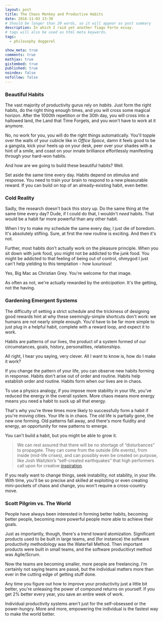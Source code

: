 ```yaml
---
layout: post
title: The Chaos Monkey and Productive Habits
date: 2016-11-03 13:39
# Should be longer than 20 words, so it will appear as post summary
description: In which I raid yet another Tiago Forte essay.
# tags will also be used as html meta keywords.
tags:
  - philosophy doggerel

show_meta: true
comments: true
mathjax: true
gistembed: true
published: true
noindex: false
nofollow: false
---
```


### Beautiful Habits<a id="orgheadline1"></a>

The vast majority of productivity gurus rely on *habits*. Just form the right
habits, do the right thing enough times, and you will cross some magical
horizon. After the 1000th repetition or the 30th day, you will cross into a
hallowed land, the Land that Time Forgets, and you won't have to work at it
anymore. 

No, no work for you, you will do the right things automatically. You'll topple
over the walls of your cubicle like in *Office Space*, damn it feels good to be a
gangsta, kick your heels up on your desk, peer over your shades with a hint of a
smile, and coast on your innate brilliance effortlessly manifesting through your
hard-won habits.

And how are we going to build these beautiful habits? Well. 

Set aside the same time every day. Habits depend on stimulus and response. You
need to train your brain to respond to a new pleasurable reward. If you can
build on top of an already-existing habit, even better.

### Cold Reality<a id="orgheadline2"></a>

Sadly, the research doesn't back this story up. Do the same thing at the same
time every day? Dude, if I could do that, I wouldn't *need* habits. That would be
a habit far more powerful than any other habit.

When I try to make my schedule the same every day, I just die of boredom. It's
absolutely stifling. Sure, at first the new routine is exciting. And then it's
not.

Further, most habits don't actually work on the pleasure principle. When you sit
down with junk food, you might not be addicted to the junk food. You might be
addicted to that feeling of being out of control, ohmygod I just can't help
yielding to this temptation - how luxurious!

Yes, Big Mac as Christian Grey. You're welcome for that image.

As often as not, we're actually rewarded by the *anticipation*. It's the getting, not the having. 

### Gardening Emergent Systems<a id="orgheadline3"></a>

The difficulty of setting a strict schedule and the trickiness of designing good
rewards hint at why these seemingly-simple shortcuts don't work: we humans are
not nearly simple enough. You'd have to be far more simple to just plug in a
helpful habit, complete with a reward loop, and expect it to work.

Habits are patterns of our lives, the product of a system formed of our circumstances, goals, history, personalities, relationships.

All right, I hear you saying, very clever. All I want to know is, how do I make it work?

If you change the pattern of your life, you can observe new habits forming in
response. Habits don't arise out of order and routine. Habits help establish
order and routine. Habits form when our lives are in chaos.

To use a physics analogy, if you impose more stability in your life, you've
reduced the energy in the overall system. More chaos means more energy means you
need a habit to suck up all that energy.

That's why you're three times more likely to successfully form a habit if you're
moving cities. Your life is in chaos. The old life is partially gone, the new
one forming. Old patterns fall away, and there's more fluidity and energy, an
opportunity for new patterns to emerge.

You can't build a habit, but you might be able to grow it.

> We can rest assured that there will be no shortage of “disturbances” to
> propagate. They can come from the outside (life events), from inside (mid-life
> crises), and can possibly even be created on purpose, like Josh Waitzkin’s
> “self-created earthquakes” that high performers call upon for creative
> [inspiration](https://medium.com/forte-labs/the-fall-of-neo-pavlovianism-and-rise-of-emergent-behavior-change-896261c88202#.936iuwfrp).

If you really want to change things, seek instability, not stability, in your
life. With time, you'll be so precise and skilled at exploiting or even creating
mini-pockets of chaos and change, you won't require a cross-country move.

### Scott Pilgrim vs. The World<a id="orgheadline4"></a>

People have always been interested in forming better habits, becoming better
people, becoming more powerful people more able to achieve their goals.

Just as importantly, though, there's a trend toward atomization. Significant
products used to be built in large teams, and (for instance) the software
productivity methodology was the Waterfall Method. Then important products were
built in small teams, and the software producitivyt method was Agile/Scrum.

Now the teams are becoming smaller, more people are freelancing. I'm certainly
not saying teams are passé, but the individual matters more than ever in the
cutting edge of getting stuff done.

Any time you figure out how to improve your productivity just a little bit
better, you're unleasing the power of compound returns on yourself. If you get
2% better every year, you save an entire week of work.

Individual productivity systems aren't just for the self-obsessed or the
power-hungry. More and more, empowering the individual is the fastest way to
make the world better.
